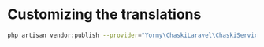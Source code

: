 # Customizing the translations
```bash
php artisan vendor:publish --provider="Yormy\ChaskiLaravel\ChaskiServiceProvider" --tag="translations"
```
